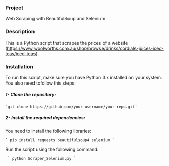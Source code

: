 ### Project
Web Scraping with BeautifulSoup and Selenium
### Description
This is a Python script that scrapes the prices of a website (https://www.woolworths.com.au/shop/browse/drinks/cordials-juices-iced-teas/iced-teas). 
### Installation
To run this script, make sure you have Python 3.x installed on your system.
You also need tofollow this steps:

##### 1- Clone the repository:
```
`git clone https://github.com/your-username/your-repo.git`
```
##### 2- Install the required dependencies:
You need to install the following libraries:
```
` pip install requests beautifulsoup4 selenium `
```

Run the script using the following command: 
```
 ` python Scraper_Selenium.py ` 
```


